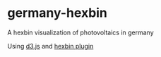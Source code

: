 # germany-hexbin
A hexbin visualization of photovoltaics in germany

Using [d3.js](http://d3js.org/) and [hexbin plugin](https://github.com/d3/d3-plugins/tree/master/hexbin)